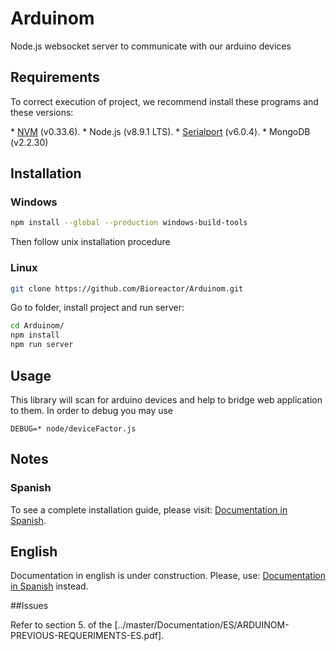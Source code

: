 # Arduinom
Node.js websocket server to communicate with our arduino devices

## Requirements

To correct execution of project, we recommend install these programs and these versions:

\* [NVM](https://github.com/creationix/nvm) (v0.33.6).
\* Node.js (v8.9.1 LTS).
\* [Serialport](https://github.com/node-serialport/node-serialport) (v6.0.4).
\* MongoDB (v2.2.30)

## Installation

### Windows
```bash
npm install --global --production windows-build-tools
```
Then follow unix installation procedure


### Linux
```bash
git clone https://github.com/Bioreactor/Arduinom.git
```
Go to folder, install project and run server:

```bash
cd Arduinom/
npm install
npm run server
```

## Usage

This library will scan for arduino devices and help to bridge web application
to them.
In order to debug you may use
```
DEBUG=* node/deviceFactor.js
```

## Notes

### Spanish

To see a complete installation guide, please visit: [Documentation in Spanish](../master/Documentation/ES).

## English

Documentation in english is under construction. Please, use: [Documentation in Spanish](../master/Documentation/ES) instead.

##Issues

Refer to section 5. of the [../master/Documentation/ES/ARDUINOM-PREVIOUS-REQUERIMENTS-ES.pdf].
